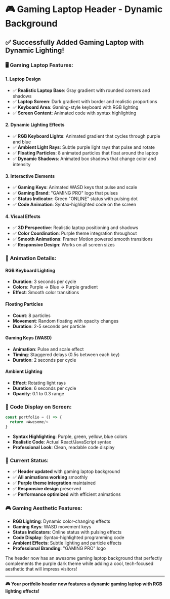 # 🎮 Gaming Laptop Header - Dynamic Background

## ✅ **Successfully Added Gaming Laptop with Dynamic Lighting!**

### 🖥️ **Gaming Laptop Features:**

#### **1. Laptop Design**
- ✅ **Realistic Laptop Base**: Gray gradient with rounded corners and shadows
- ✅ **Laptop Screen**: Dark gradient with border and realistic proportions
- ✅ **Keyboard Area**: Gaming-style keyboard with RGB lighting
- ✅ **Screen Content**: Animated code with syntax highlighting

#### **2. Dynamic Lighting Effects**
- ✅ **RGB Keyboard Lights**: Animated gradient that cycles through purple and blue
- ✅ **Ambient Light Rays**: Subtle purple light rays that pulse and rotate
- ✅ **Floating Particles**: 8 animated particles that float around the laptop
- ✅ **Dynamic Shadows**: Animated box shadows that change color and intensity

#### **3. Interactive Elements**
- ✅ **Gaming Keys**: Animated WASD keys that pulse and scale
- ✅ **Gaming Brand**: "GAMING PRO" logo that pulses
- ✅ **Status Indicator**: Green "ONLINE" status with pulsing dot
- ✅ **Code Animation**: Syntax-highlighted code on the screen

#### **4. Visual Effects**
- ✅ **3D Perspective**: Realistic laptop positioning and shadows
- ✅ **Color Coordination**: Purple theme integration throughout
- ✅ **Smooth Animations**: Framer Motion powered smooth transitions
- ✅ **Responsive Design**: Works on all screen sizes

### 🎯 **Animation Details:**

#### **RGB Keyboard Lighting**
- **Duration**: 3 seconds per cycle
- **Colors**: Purple → Blue → Purple gradient
- **Effect**: Smooth color transitions

#### **Floating Particles**
- **Count**: 8 particles
- **Movement**: Random floating with opacity changes
- **Duration**: 2-5 seconds per particle

#### **Gaming Keys (WASD)**
- **Animation**: Pulse and scale effect
- **Timing**: Staggered delays (0.5s between each key)
- **Duration**: 2 seconds per cycle

#### **Ambient Lighting**
- **Effect**: Rotating light rays
- **Duration**: 6 seconds per cycle
- **Opacity**: 0.1 to 0.3 range

### 🎨 **Code Display on Screen:**
```javascript
const portfolio = () => {
  return <Awesome/>
}
```
- **Syntax Highlighting**: Purple, green, yellow, blue colors
- **Realistic Code**: Actual React/JavaScript syntax
- **Professional Look**: Clean, readable code display

### 🚀 **Current Status:**
- ✅ **Header updated** with gaming laptop background
- ✅ **All animations working** smoothly
- ✅ **Purple theme integration** maintained
- ✅ **Responsive design** preserved
- ✅ **Performance optimized** with efficient animations

### 🎮 **Gaming Aesthetic Features:**
- **RGB Lighting**: Dynamic color-changing effects
- **Gaming Keys**: WASD movement keys
- **Status Indicators**: Online status with pulsing effects
- **Code Display**: Syntax-highlighted programming code
- **Ambient Effects**: Subtle lighting and particle effects
- **Professional Branding**: "GAMING PRO" logo

The header now has an awesome gaming laptop background that perfectly complements the purple dark theme while adding a cool, tech-focused aesthetic that will impress visitors!

---

**🎮 Your portfolio header now features a dynamic gaming laptop with RGB lighting effects!** 